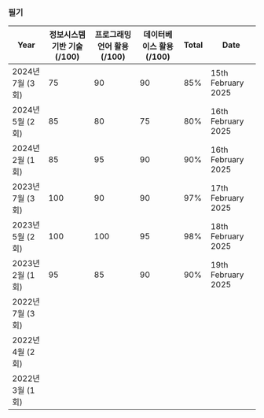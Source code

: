 ### 필기

| Year          | 정보시스템 기반 기술 (/100) | 프로그래밍 언어 활용 (/100) | 데이터베이스 활용 (/100) | Total | Date               |
| ------------- | ------------------ | ------------------ | ---------------- | ----- | ------------------ |
| 2024년 7월 (3회) | 75                 | 90                 | 90               | 85%   | 15th February 2025 |
| 2024년 5월 (2회) | 85                 | 80                 | 75               | 80%   | 16th February 2025 |
| 2024년 2월 (1회) | 85                 | 95                 | 90               | 90%   | 16th February 2025 |
| 2023년 7월 (3회) | 100                | 90                 | 90               | 97%   | 17th February 2025 |
| 2023년 5월 (2회) | 100                | 100                | 95               | 98%   | 18th February 2025 |
| 2023년 2월 (1회) | 95                 | 85                 | 90               | 90%   | 19th February 2025 |
| 2022년 7월 (3회) |                    |                    |                  |       |                    |
| 2022년 4월 (2회) |                    |                    |                  |       |                    |
| 2022년 3월 (1회) |                    |                    |                  |       |                    |

